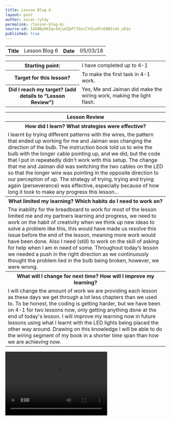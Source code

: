 ```yaml
---
title: Lesson Blog 6
layout: post
author: oscar.ryley
permalink: /lesson-blog-6/
source-id: 14IWBybKIqc4XjuGZpPlTOzcCYdjuVFs69BIido_uD1o
published: true
---
```

<table>
  <tr>
    <th>Title</th>
    <td>Lesson Blog 6</td>
    <th>Date</th>
    <td>05/03/18</td>
  </tr>
</table>


<table>
  <tr>
    <th>Starting point:</th>
    <td>I have completed up to 4-1</td>
  </tr>
  <tr>
    <th>Target for this lesson?</th>
    <td>To make the first task in 4-1 work.</td>
  </tr>
  <tr>
    <th>Did I reach my target? 
(add details to "Lesson Review")</th>
    <td> Yes, Me and Jaiman did make the wiring work, making the light flash.</td>
  </tr>
</table>


<table>
  <tr>
    <th>Lesson Review</th>
  </tr>
  <tr>
    <th>How did I learn? What strategies were effective? </th>
  </tr>
  <tr>
    <td>I learnt by trying different patterns with the wires, the pattern that ended up working for me and Jaiman was changing the direction of the bulb. The instruction book told us to wire the bulb with the longer cable pointing up, and we did, but the code that I put in repeatedly didn't work with this setup. The change that me and Jaiman did was switching the two cables on the LED so that the longer wire was pointing in the opposite direction to our perception of up. The strategy of trying, trying and trying again (perseverance) was effective, especially because of how long it took to make any progress this lesson... </td>
  </tr>
  <tr>
    <th>What limited my learning? Which habits do I need to work on? </th>
  </tr>
  <tr>
    <td>The inability for the breadboard to work for most of the lesson limited me and my partners learning and progress, we need to work on the habit of creativity when we think up new ideas to solve a problem like this, this would have made us resolve this issue before the end of the lesson, meaning more work would have been done. Also I need (still) to work on the skill of asking for help when I am in need of some. Throughout today’s lesson we needed a push in the right direction as we continuously thought the problem lied in the bulb being broken, however, we were wrong. </td>
  </tr>
  <tr>
    <th>What will I change for next time? How will I improve my learning?</th>
  </tr>
  <tr>
    <td>I will change the amount of work we are providing each lesson as these days we get through a lot less chapters than we used to. To be honest, the coding is getting harder, but we have been on 4-1 for two lessons now, only getting anything done at the end of today's lesson. I will improve my learning now in future lessons using what I learnt with the LED lights being placed the other way around. Drawing on this knowledge I will be able to do the wiring segment of my book in a shorter time span than how we are achieving now.  </td>
  </tr>
</table>

<video src="https://drive.google.com/file/d/1ZDdJrybiXiGND8HWet-IE87o9_lfLYih/view" width="320" height="200" controls preload></video>
